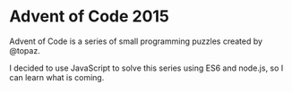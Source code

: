 Advent of Code 2015
===================

Advent of Code is a series of small programming puzzles created by @topaz.

I decided to use JavaScript to solve this series using ES6 and node.js, so I can learn what is coming.

